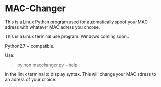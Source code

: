 # MAC-Changer
This is a Linux Python program used for automatically spoof your MAC adress with whatever MAC adress you choose.

This is a Linux terminal use program.
Windows coming soon..

Python2.7 + compatible.

Use: 
>python macchanger.py --help    

in the linux terminal to display syntax.
This will change your MAC adress to an adress of your choice.

